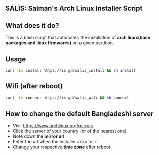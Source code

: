 ## SALIS: Salman's Arch Linux Installer Script

## What does it do?

This is a bash script that automates the installation of **arch linux(base packages and linux firmwares)** on a given partition.

## Usage

```bash
curl -Lo install https://is.gd/salis_install && sh install
```

## Wifi (after reboot)

```bash
curl -Lo connect https://is.gd/salis_wifi && sh connect
```

## How to change the default Bangladeshi server

-  Visit https://www.archlinux.org/mirrors
-  Click the server of your country (or of the nearest one)
-  Note down the **mirror url**
-  Enter the url when the installer asks for it
-  Change your respective **time zone** after reboot
